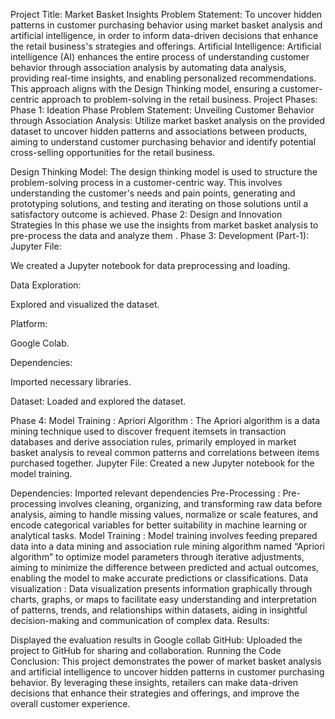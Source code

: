 Project Title: Market Basket Insights
Problem Statement:
To uncover hidden patterns in customer purchasing behavior using market basket analysis and artificial intelligence, in order to inform data-driven decisions that enhance the retail business's strategies and offerings.
Artificial Intelligence:
Artificial intelligence (AI) enhances the entire process of understanding customer behavior through association analysis by automating data analysis, providing real-time insights, and enabling personalized recommendations. This approach aligns with the Design Thinking model, ensuring a customer-centric approach to problem-solving in the retail business.
Project Phases:
Phase 1: Ideation Phase
Problem Statement:  Unveiling Customer Behavior through Association Analysis: Utilize market basket analysis on the provided dataset to uncover hidden patterns and associations between products, aiming to understand customer purchasing behavior and identify potential cross-selling opportunities for the retail business.

Design Thinking Model:
The design thinking model is used to structure the problem-solving process in a customer-centric way. This involves understanding the customer's needs and pain points, generating and prototyping solutions, and testing and iterating on those solutions until a satisfactory outcome is achieved.
Phase 2: Design and Innovation Strategies
In this phase we use the insights from market basket analysis to pre-process the data and analyze them .
Phase 3: Development (Part-1):
Jupyter File:

We created a Jupyter notebook for data preprocessing and loading.

Data Exploration: 

Explored and visualized the dataset.

Platform: 

Google Colab.

Dependencies:

Imported necessary libraries.

Dataset:
 Loaded and explored the dataset.

Phase 4: Model Training :
Apriori Algorithm :
           The Apriori algorithm is a data mining technique used to discover frequent itemsets in transaction databases and derive association rules, primarily employed in market basket analysis to reveal common patterns and correlations between items purchased together.
Jupyter File: 
Created a new Jupyter notebook for the model training.

Dependencies: 
Imported relevant dependencies
Pre-Processing :
Pre-processing involves cleaning, organizing, and transforming raw data before analysis, aiming to handle missing values, normalize or scale features, and encode categorical variables for better suitability in machine learning or analytical tasks.
Model Training :
Model training involves feeding prepared data into a data mining and association rule mining algorithm named “Apriori algorithm” to optimize model parameters through iterative adjustments, aiming to minimize the difference between predicted and actual outcomes, enabling the model to make accurate predictions or classifications.
Data visualization :
Data visualization presents information graphically through charts, graphs, or maps to facilitate easy understanding and interpretation of patterns, trends, and relationships within datasets, aiding in insightful decision-making and communication of complex data.
Results: 

Displayed the evaluation results in Google collab 
GitHub: Uploaded the project to GitHub for sharing and collaboration.
Running the Code
Conclusion:
This project demonstrates the power of market basket analysis and artificial intelligence to uncover hidden patterns in customer purchasing behavior. By leveraging these insights, retailers can make data-driven decisions that enhance their strategies and offerings, and improve the overall customer experience.
